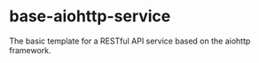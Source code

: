 # base-aiohttp-service

The basic template for a RESTful API service based on the aiohttp framework.
